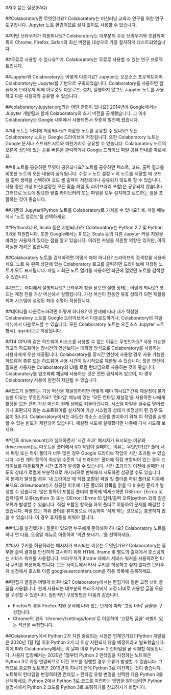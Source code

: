 #자주 묻는 질문(FAQ)

##Colaboratory란 무엇인가요?
Colaboratory는 머신러닝 교육과 연구를 위한 연구 도구입니다. Jupyter 노트 환경이므로 설치 없이도 사용할 수 있습니다.

##어떤 브라우저가 지원되나요?
Colaboratory는 대부분의 주요 브라우저와 호환되며 특히 Chrome, Firefox, Safari의 최신 버전을 대상으로 가장 철저하게 테스트되었습니다.

##무료로 사용할 수 있나요?
예. Colaboratory는 무료로 사용할 수 있는 연구 프로젝트입니다.

##Jupyter와 Colaboratory는 어떻게 다른가요?
Jupyter는 오픈소스 프로젝트이며 Colaboratory는 Jupyter를 기반으로 구축되었습니다. Colaboratory를 사용하면 컴퓨터에 브라우저 외에 아무것도 다운로드, 설치, 실행하지 않고도 Jupyter 노트를 사용하고 다른 사용자와 공유할 수 있습니다.

##colaboratory.jupyter.org와는 어떤 관련이 있나요?
2014년에 Google에서는 Jupyter 개발팀과 함께 Colaboratory의 초기 버전을 공개했습니다. 그 이후 Colaboratory는 Google 내부에서 사용되면서 꾸준히 발전해 왔습니다.

##내 노트는 어디에 저장되나요? 저장한 노트를 공유할 수 있나요?
모든 Colaboratory 노트는 Google 드라이브에 저장됩니다. 또한 Colaboratory 노트는 Google 문서나 스프레드시트와 마찬가지로 공유할 수 있습니다. Colaboratory 노트의 오른쪽 상단에 있는 공유 버튼을 클릭하거나 Google 드라이브 파일 공유 안내를 따르세요.

##내 노트를 공유하면 무엇이 공유되나요?
노트를 공유하면 텍스트, 코드, 출력 결과를 비롯한 노트의 모든 내용이 공유됩니다. 수정 > 노트 설정 > 이 노트를 저장할 때 코드 셀 출력 생략을 선택하여 코드 셀 출력이 저장되거나 공유되지 않도록 할 수 있습니다. 사용 중인 가상 머신(설정한 모든 맞춤 파일 및 라이브러리 포함)은 공유되지 않습니다. 그러므로 노트에 필요한 맞춤 라이브러리 또는 파일을 모두 설치하고 로드하는 셀을 포함하는 것이 좋습니다.

##기존의 Jupyter/IPython 노트를 Colaboratory로 가져올 수 있나요?
예. 파일 메뉴에서 '노트 업로드'를 선택하세요.

##Python3나 R, Scala 등은 지원되나요?
Colaboratory는 Python 2.7 및 Python 3.6을 지원합니다. 또한 Google에서는 R 또는 Scala 등의 다른 Jupyter 커널 지원을 바라는 사용자가 있다는 점을 알고 있습니다. 이러한 커널을 지원할 의향은 있지만, 아직 확실한 계획은 없습니다.

##Colaboratory 노트를 검색하려면 어떻게 해야 하나요?
드라이브의 검색창을 사용하세요. 노트 뷰 왼쪽 상단에 있는 Colaboratory 로고를 클릭하면 드라이브에 저장된 노트가 모두 표시됩니다. 파일 > 최근 노트 열기를 사용하면 최근에 열었던 노트를 검색할 수 있습니다.

##코드는 어디에서 실행되나요? 브라우저 창을 닫으면 실행 상태는 어떻게 되나요?
코드는 계정 전용 가상 머신에서 실행됩니다. 가상 머신이 한동안 유휴 상태가 되면 재활용되며 시스템에 설정된 최대 수명이 적용됩니다.

##데이터를 다운로드하려면 어떻게 하나요?
이 안내에 따라 내가 작성한 Colaboratory 노트를 Google 드라이브에서 다운로드하거나, Colaboratory의 파일 메뉴에서 다운로드할 수 있습니다. 모든 Colaboratory 노트는 오픈소스 Jupyter 노트 형식( .ipynb)으로 저장됩니다.

##T4 GPU와 같은 하드웨어 리소스를 사용할 수 없는 이유는 무엇인가요?
사용 가능한 최고의 하드웨어는 장시간의 연산보다는 대화형 방식으로 Colaboratory를 사용하는 사용자에게 우선 제공됩니다. Colaboratory를 장시간 연산에 사용할 경우 사용 가능한 하드웨어 종류 또는 하드웨어 사용 시간이 일시적으로 제한될 수 있습니다. 많은 연산이 필요한 사용자는 Colaboratory의 UI를 로컬 런타임으로 사용하는 것이 좋습니다.
Colaboratory를 암호화폐 채굴에 사용하는 것은 전면 금지되어 있으며, 이 경우 Colaboratory 사용이 완전히 차단될 수 있습니다.

##코드가 실행되는 가상 머신을 재설정하려면 어떻게 해야 하나요? 간혹 재설정이 불가능한 이유는 무엇인가요?
'런타임' 메뉴에 있는 '모든 런타임 재설정'을 사용하면 나에게 할당된 모든 관리 가상 머신이 원래 상태로 되돌아갑니다. 시스템 파일을 실수로 덮어썼거나 호환되지 않는 소프트웨어를 설치하여 가상 시스템의 상태가 비정상이 된 경우 도움이 됩니다. Colaboratory에서는 과도한 리소스 소모를 방지하기 위해 이 작업을 실행할 수 있는 빈도가 제한되어 있습니다. 재설정 시도에 실패했다면 나중에 다시 시도해 보세요.

##간혹 drive.mount()가 실패하면서 '시간 초과' 메시지가 표시되는 이유와 drive.mount()로 마운트된 폴더에서 I/O 작업이 실패하는 이유는 무엇인가요?
폴더 내에 파일 또는 하위 폴더가 너무 많은 경우 Google 드라이브 작업이 시간 초과될 수 있습니다. 수천 개의 항목이 최상위 수준의 '내 드라이브' 폴더에 직접 포함되어 있는 경우 드라이브를 마운트하면 시간 초과가 발생할 수 있습니다. 시간 초과되기 이전에 실패한 시도의 상태가 로컬에 부분적으로 캐시되므로 반복해서 시도하면 성공할 수도 있습니다. 이 문제가 발생할 경우 '내 드라이브'에 직접 포함된 파일 및 폴더를 하위 폴더로 이동해 보세요. drive.mount()가 성공한 이후에 다른 폴더의 항목을 읽을 때 비슷한 문제가 발생할 수 있습니다. 많은 항목이 포함된 폴더의 항목에 액세스하면 OSError: [Errno 5] 입력/출력 오류(python 3) 또는 IOError: [Errno 5] 입력/출력 오류(python 2)와 같은 오류가 발생할 수 있습니다. 직접 포함된 항목을 하위 폴더로 이동하여 문제를 해결할 수 있습니다.
파일 또는 하위 폴더를 휴지통으로 이동하여 '삭제'하는 것으로는 충분하지 않을 수 있습니다. 이 경우 휴지통을 비워야 합니다.

##버그를 발견했거나 질문이 있으면 누구에게 문의해야 하나요?
Colaboratory 노트를 하나 연 다음, 도움말 메뉴로 이동하여 '의견 보내기...'를 선택하세요.

##타사 쿠키를 허용하라는 메시지가 표시되는 이유는 무엇인가요?
Colaboratory는 풍부한 출력 결과를 안전하게 표시하기 위해 HTML iframe 및 별도의 출처에서 호스팅되는 서비스 워커를 사용합니다.
브라우저가 iframe 내에서 서비스 워커를 사용하려면 타사 쿠키를 허용해야 합니다.
모든 사이트에서 타사 쿠키를 허용하고 싶지 않다면 브라우저 설정에서 호스트 이름 googleusercontent.com을 허용 목록에 등록하세요.

##편집기 글꼴은 어떻게 바꾸나요?
Colaboratory에서는 편집기에 일반 고정 너비 글꼴을 사용합니다. 현재 사용되는 대부분의 브라우저에서 고정 너비로 사용할 글꼴 모음을 구성할 수 있습니다. 일반적인 구성방법은 다음과 같습니다.
- Firefox의 경우 Firefox 지원 문서에 나와 있는 단계에 따라 '고정 너비' 글꼴을 구성합니다.
- Chrome의 경우 'chrome://settings/fonts'로 이동하여 '고정폭 글꼴' 라벨이 있는 섹션을 수정합니다.

##Colaboratory에서 Python 2가 지원 종료되는 시점은 언제인가요?
Python 개발팀은 2020년 1월 1일 이후 Python 2가 더 이상 지원되지 않을 예정이라고 발표했습니다. 이에 따라 Colaboratory에서도 이 날짜 이후 Python 2 런타임을 곧 삭제할 예정입니다.
사용자 입장에서는 2020년 1월부터 Python 2 런타임을 지정하는 노트북은 Python 3로 자동 연결되므로 이전 코드를 실행할 경우 오류가 발생할 수 있습니다. 그러므로 중요한 노트북은 2019년이 지나기 전에 Python 3로 이전하는 것이 좋습니다.
노트북의 런타임을 변경하려면 런타임 > 런타임 유형 변경을 선택한 다음 Python 3를 선택하세요. Python 2에서 Python 3로 코드를 이전하는 방법을 알아보려면 Python 설명서에서 Python 2 코드를 Python 3로 포팅하기를 참고하시기 바랍니다.
